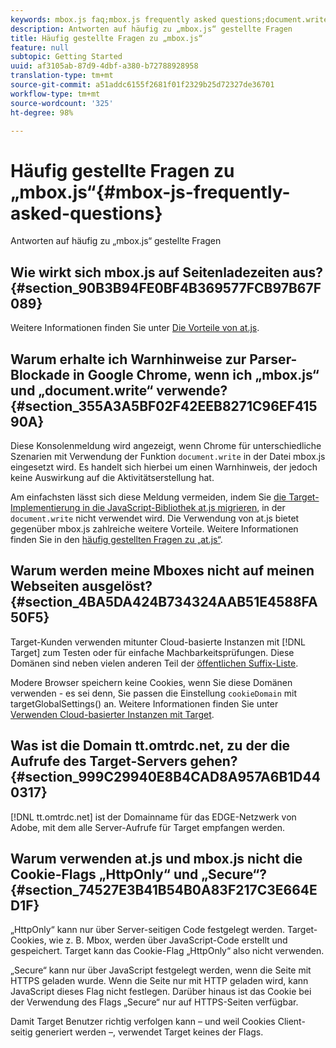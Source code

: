 ```yaml
---
keywords: mbox.js faq;mbox.js frequently asked questions;document.write;tt.omtrdc.net;parser blocking
description: Antworten auf häufig zu „mbox.js“ gestellte Fragen
title: Häufig gestellte Fragen zu „mbox.js“
feature: null
subtopic: Getting Started
uuid: af3105ab-87d9-4dbf-a380-b72788928958
translation-type: tm+mt
source-git-commit: a51addc6155f2681f01f2329b25d72327de36701
workflow-type: tm+mt
source-wordcount: '325'
ht-degree: 98%

---
```



# Häufig gestellte Fragen zu „mbox.js“{#mbox-js-frequently-asked-questions}

Antworten auf häufig zu „mbox.js“ gestellte Fragen

## Wie wirkt sich mbox.js auf Seitenladezeiten aus? {#section_90B3B94FE0BF4B369577FCB97B67F089}

Weitere Informationen finden Sie unter [Die Vorteile von at.js](/help/c-implementing-target/c-implementing-target-for-client-side-web/t-mbox-download/c-target-atjs-implementation/target-atjs-implementation.md#benefits).

## Warum erhalte ich Warnhinweise zur Parser-Blockade in Google Chrome, wenn ich „mbox.js“ und „document.write“ verwende? {#section_355A3A5BF02F42EEB8271C96EF41590A}

Diese Konsolenmeldung wird angezeigt, wenn Chrome für unterschiedliche Szenarien mit Verwendung der Funktion `document.write` in der Datei mbox.js eingesetzt wird. Es handelt sich hierbei um einen Warnhinweis, der jedoch keine Auswirkung auf die Aktivitätserstellung hat.

Am einfachsten lässt sich diese Meldung vermeiden, indem Sie  [die Target-Implementierung in die JavaScript-Bibliothek at.js migrieren](../../../c-implementing-target/c-implementing-target-for-client-side-web/t-mbox-download/c-target-atjs-implementation/target-migrate-atjs.md#task_DE55DCE9AC2F49728395665DE1B1E6EA), in der `document.write` nicht verwendet wird. Die Verwendung von at.js bietet gegenüber mbox.js zahlreiche weitere Vorteile. Weitere Informationen finden Sie in den [häufig gestellten Fragen zu „at.js“](../../../c-implementing-target/c-implementing-target-for-client-side-web/c-target-atjs-faq/target-atjs-faq.md#concept_D6EFE8D84A06476DB5ABD494D7E8C769).

## Warum werden meine Mboxes nicht auf meinen Webseiten ausgelöst? {#section_4BA5DA424B734324AAB51E4588FA50F5}

Target-Kunden verwenden mitunter Cloud-basierte Instanzen mit [!DNL Target] zum Testen oder für einfache Machbarkeitsprüfungen. Diese Domänen sind neben vielen anderen Teil der [öffentlichen Suffix-Liste](https://publicsuffix.org/list/public_suffix_list.dat).

Modere Browser speichern keine Cookies, wenn Sie diese Domänen verwenden - es sei denn, Sie passen die Einstellung `cookieDomain` mit targetGlobalSettings() an. Weitere Informationen finden Sie unter [Verwenden Cloud-basierter Instanzen mit Target](../../../c-implementing-target/c-implementing-target-for-client-side-web/c-target-debugging-atjs/targeting-using-cloud-based-instances.md#concept_A2077766948F4EA081CE592D8998F566).

## Was ist die Domain tt.omtrdc.net, zu der die Aufrufe des Target-Servers gehen? {#section_999C29940E8B4CAD8A957A6B1D440317}

[!DNL tt.omtrdc.net] ist der Domainname für das EDGE-Netzwerk von Adobe, mit dem alle Server-Aufrufe für Target empfangen werden.

## Warum verwenden at.js und mbox.js nicht die Cookie-Flags „HttpOnly“ und „Secure“?{#section_74527E3B41B54B0A83F217C3E664ED1F}

„HttpOnly“ kann nur über Server-seitigen Code festgelegt werden. Target-Cookies, wie z. B. Mbox, werden über JavaScript-Code erstellt und gespeichert. Target kann das Cookie-Flag „HttpOnly“ also nicht verwenden.

„Secure“ kann nur über JavaScript festgelegt werden, wenn die Seite mit HTTPS geladen wurde. Wenn die Seite nur mit HTTP geladen wird, kann JavaScript dieses Flag nicht festlegen. Darüber hinaus ist das Cookie bei der Verwendung des Flags „Secure“ nur auf HTTPS-Seiten verfügbar.

Damit Target Benutzer richtig verfolgen kann – und weil Cookies Client-seitig generiert werden –, verwendet Target keines der Flags.
